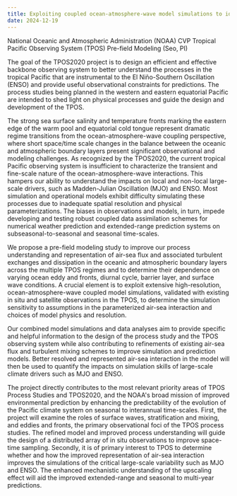 ```yaml
---
title: Exploiting coupled ocean-atmosphere-wave model simulations to identify observational requirements for air-sea interaction studies across the tropical Pacific
date: 2024-12-19
---
```


National Oceanic and Atmospheric Administration (NOAA) CVP Tropical Pacific Observing System (TPOS) Pre-field Modeling (Seo, PI)
<!--more-->

The goal of the TPOS2020 project is to design an efficient and effective backbone observing system to better understand the processes in the tropical Pacific that are instrumental to the El Niño-Southern Oscillation (ENSO) and provide useful observational constraints for predictions. The process studies being planned in the western and eastern equatorial Pacific are intended to shed light on physical processes and guide the design and development of the TPOS.

The strong sea surface salinity and temperature fronts marking the eastern edge of the warm pool and equatorial cold tongue represent dramatic regime transitions from the ocean-atmosphere-wave coupling perspective, where short space/time scale changes in the balance between the oceanic and atmospheric boundary layers present significant observational and modeling challenges. As recognized by the TPOS2020, the current tropical Pacific observing system is insufficient to characterize the transient and fine-scale nature of the ocean-atmosphere-wave interactions. This hampers our ability to understand the impacts on local and non-local large-scale drivers, such as Madden-Julian Oscillation (MJO) and ENSO. Most simulation and operational models exhibit difficulty simulating these processes due to inadequate spatial resolution and physical parameterizations. The biases in observations and models, in turn, impede developing and testing robust coupled data assimilation schemes for numerical weather prediction and extended-range prediction systems on subseasonal-to-seasonal and seasonal time-scales.

We propose a pre-field modeling study to improve our process understanding and representation of air-sea flux and associated turbulent exchanges and dissipation in the oceanic and atmospheric boundary layers across the multiple TPOS regimes and to determine their dependence on varying ocean eddy and fronts, diurnal cycle, barrier layer, and surface wave conditions. A crucial element is to exploit extensive high-resolution, ocean-atmosphere-wave coupled model simulations, validated with existing in situ and satellite observations in the TPOS, to determine the simulation sensitivity to assumptions in the parameterized air-sea interaction and choices of model physics and resolution.

Our combined model simulations and data analyses aim to provide specific and helpful information to the design of the process study and the TPOS observing system while also contributing to refinements of existing air-sea flux and turbulent mixing schemes to improve simulation and prediction models. Better resolved and represented air-sea interaction in the model will then be used to quantify the impacts on simulation skills of large-scale climate drivers such as MJO and ENSO.

The project directly contributes to the most relevant priority areas of TPOS Process Studies and TPOS2020, and the NOAA's broad mission of improved environmental prediction by enhancing the predictability of the evolution of the Pacific climate system on seasonal to interannual time-scales. First, the project will examine the roles of surface waves, stratification and mixing, and eddies and fronts, the primary observational foci of the TPOS process studies. The refined model and improved process understanding will guide the design of a distributed array of in situ observations to improve space-time sampling. Secondly, it is of primary interest to TPOS to determine whether and how the improved representation of air-sea interaction improves the simulations of the critical large-scale variability such as MJO and ENSO. The enhanced mechanistic understanding of the upscaling effect will aid the improved extended-range and seasonal to multi-year predictions.

